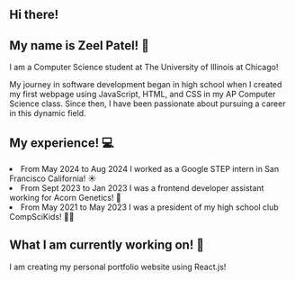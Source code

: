 ## Hi there!
## My name is Zeel Patel! 👋
<p> I am a Computer Science student at The University of Illinois at Chicago!</p>

<p> My journey in software development began in high school when I created my first webpage using JavaScript, HTML, and CSS in my AP Computer Science class. Since then, I have been passionate about pursuing a career in this dynamic field.</p>

## My experience! 💻
<li> From May 2024 to Aug 2024 I worked as a Google STEP intern in San Francisco California! ☀️</li>
<li> From Sept 2023 to Jan 2023 I was a frontend developer assistant working for Acorn Genetics! 🧬</li>
<li> From May 2021 to May 2023 I was a president of my high school club CompSciKids! 👩‍🏫</li>

## What I am currently working on! 🤔
<p>I am creating my personal portfolio website using React.js!</p>

<!--
**ZeelPatel1024/ZeelPatel1024** is a ✨ _special_ ✨ repository because its `README.md` (this file) appears on your GitHub profile.

Here are some ideas to get you started:

- 🔭 I’m currently working on ...
- 🌱 I’m currently learning ...
- 👯 I’m looking to collaborate on ...
- 🤔 I’m looking for help with ...
- 💬 Ask me about ...
- 📫 How to reach me: ...
- 😄 Pronouns: ...
- ⚡ Fun fact: ...
-->
